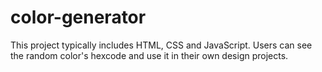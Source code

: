 # color-generator
This project typically includes HTML, CSS and JavaScript. Users can see the random color's hexcode and use it in their own design projects.
